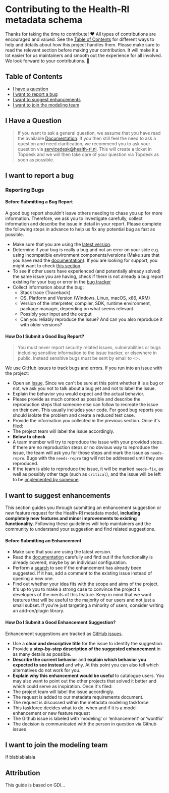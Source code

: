 # Contributing to the Health-RI metadata schema
Thanks for taking the time to contribute! ❤️ All types of contributions are encouraged and valued. See the [Table of Contents](#table-of-contents) for different ways to help and details about how this project handles them. Please make sure to read the relevant section before making your contribution. It will make it a lot easier for us maintainers and smooth out the experience for all involved. We look forward to your contributions. 🎉
## Table of Contents
- [I have a question](#i-have-a-question)
- [I want to report a bug](#i-want-to-report-a-bug)
- [I want to suggest enhancements](#i-want-to-suggest-enhancements)
- [I want to join the modeling team](#i-want-to-join-the-modeling-team)
## I Have a Question
> If you want to ask a general question, we assume that you have read the available [Documentation](https://github.com/Health-RI/health-ri-metadata/blob/master/README.md).
If you then still feel the need to ask a question and need clarification, we recommend you to ask your question via servicedesk@health-ri.nl. This will create a ticket in Topdesk and we will then take care of your question via Topdesk as soon as possible.
## I want to report a bug
### Reporting Bugs
#### Before Submitting a Bug Report
A good bug report shouldn't leave others needing to chase you up for more information. Therefore, we ask you to investigate carefully, collect information and describe the issue in detail in your report. Please complete the
following steps in advance to help us fix any potential bug as fast as possible.
- Make sure that you are using the [latest version](https://github.com/Health-RI/health-ri-metadata/releases).
- Determine if your bug is really a bug and not an error on your side e.g. using incompatible environment
  components/versions (Make sure that you have read  the [documentation](https://github.com/Health-RI/health-ri-metadata/blob/master/README.md)). If you are looking for support, you might want to check [this section](#i-have-a-question).
- To see if other users have experienced (and potentially already solved) the same issue you are having, check if there is not already a bug report existing for your bug or error in the [bug tracker](https://github.com/Health-RI/health-ri-metadata/issues)
- Collect information about the bug:
  - Stack trace (Traceback)
  - OS, Platform and Version (Windows, Linux, macOS, x86, ARM)
  - Version of the interpreter, compiler, SDK, runtime environment, package manager, depending on what seems relevant.
  - Possibly your input and the output
  - Can you reliably reproduce the issue? And can you also reproduce it with older versions?
#### How Do I Submit a Good Bug Report?
> You must never report security related issues, vulnerabilities or bugs including sensitive information to the issue tracker, or elsewhere in public. Instead sensitive bugs must be sent by email to <>.
<!-- You may add a PGP key to allow the messages to be sent encrypted as well. -->
We use GitHub issues to track bugs and errors. If you run into an issue with the project:
- Open an [Issue](https://github.com/Health-RI/health-ri-metadata/issues/new/). Since we can't be sure at this point whether it is a bug or not, we ask you not to talk about a bug yet and not to label the issue.
- Explain the behavior you would expect and the actual behavior.
- Please provide as much context as possible and describe the reproduction steps that someone else can follow to recreate the issue on their own. This usually includes your code. For good bug reports you should isolate the problem and create a reduced test case.
- Provide the information you collected in the previous section.
Once it's filed:
- The project team will label the issue accordingly.
- **Below to check**
- A team member will try to reproduce the issue with your provided steps. If there are no reproduction steps or no obvious way to reproduce the issue, the team will ask you for those steps and mark the issue as `needs-repro`. Bugs with the `needs-repro` tag will not be addressed until they are reproduced.
- If the team is able to reproduce the issue, it will be marked `needs-fix`, as well as possibly other tags (such
  as `critical`), and the issue will be left to be [implemented by someone](#your-first-code-contribution).
## I want to suggest enhancements
This section guides you through submitting an enhancement suggestion or new feature request for the Health-RI metadata model, **including completely new features and minor improvements to existing functionality**. Following these guidelines will help maintainers and the community to understand your suggestion and find related suggestions.
#### Before Submitting an Enhancement
- Make sure that you are using the latest version.
- Read the [documentation](https://github.com/Health-RI/health-ri-metadata/blob/master/README.md) carefully and find out if the functionality is already covered, maybe by an individual configuration.
- Perform a [search](https://github.com/Health-RI/health-ri-metadata/issues) to see if the enhancement has already been suggested. If it has, add a comment to the existing issue instead of opening a new one.
- Find out whether your idea fits with the scope and aims of the project. It's up to you to make a strong case to
  convince the project's developers of the merits of this feature. Keep in mind that we want features that will be
  useful to the majority of our users and not just a small subset. If you're just targeting a minority of users,
  consider writing an add-on/plugin library.
#### How Do I Submit a Good Enhancement Suggestion?
Enhancement suggestions are tracked as [GitHub issues](https://github.com/Health-RI/health-ri-metadata/issues).
- Use a **clear and descriptive title** for the issue to identify the suggestion.
- Provide a **step-by-step description of the suggested enhancement** in as many details as possible.
- **Describe the current behavior** and **explain which behavior you expected to see instead** and why. At this point you can also tell which alternatives do not work for you.
- **Explain why this enhancement would be useful** to catalogue users. You may also want to point out the other projects that solved it better and which could serve as inspiration.
Once it's filed:
- The project team will label the issue accordingly.
- The request is added to our metadata requirements document.
- The request is discussed within the metadata modeling taskforce
- This taskforce decides what to do, when and if it is a model enhancement or new feature request
- The Github issue is labeled with ‘modeling’ or ‘enhancement’ or ‘wontfix’
-  The decision is communicated with the person in question via Github issues
## I want to join the modeling team
If blablablalala
## Attribution
This guide is based on GDI...
